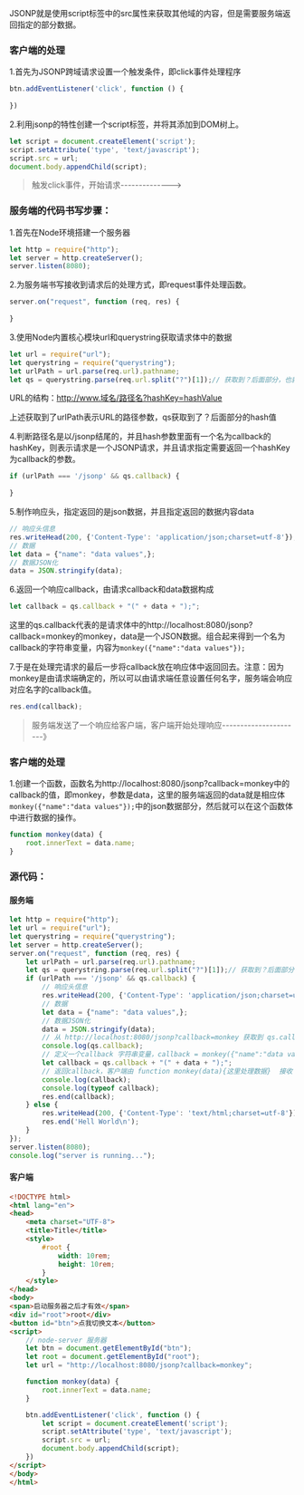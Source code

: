 JSONP就是使用script标签中的src属性来获取其他域的内容，但是需要服务端返回指定的部分数据。



### 客户端的处理

1.首先为JSONP跨域请求设置一个触发条件，即click事件处理程序

```js
btn.addEventListener('click', function () {
   
})
```

2.利用jsonp的特性创建一个script标签，并将其添加到DOM树上。

```js
let script = document.createElement('script');
script.setAttribute('type', 'text/javascript');
script.src = url;
document.body.appendChild(script);
```

> 触发click事件，开始请求-------------->

### 服务端的代码书写步骤：

1.首先在Node环境搭建一个服务器

```js
let http = require("http");
let server = http.createServer();
server.listen(8080);
```

2.为服务端书写接收到请求后的处理方式，即request事件处理函数。

```js
server.on("request", function (req, res) {
    
}
```

3.使用Node内置核心模块url和querystring获取请求体中的数据

```js
let url = require("url");
let querystring = require("querystring");
let urlPath = url.parse(req.url).pathname;
let qs = querystring.parse(req.url.split("?")[1]);// 获取到？后面部分，也就是callback=monkey，体现的格式为{ callback: 'monkey' }
```

URL的结构：http://www.域名/路径名?hashKey=hashValue

上述获取到了urlPath表示URL的路径参数，qs获取到了？后面部分的hash值

4.判断路径名是以/jsonp结尾的，并且hash参数里面有一个名为callback的hashKey，则表示请求是一个JSONP请求，并且请求指定需要返回一个hashKey为callback的参数。

```js
if (urlPath === '/jsonp' && qs.callback) {
    
}
```

5.制作响应头，指定返回的是json数据，并且指定返回的数据内容data

```js
// 响应头信息
res.writeHead(200, {'Content-Type': 'application/json;charset=utf-8'});
// 数据
let data = {"name": "data values",};
// 数据JSON化
data = JSON.stringify(data);
```

6.返回一个响应callback，由请求callback和data数据构成

```js
let callback = qs.callback + "(" + data + ");";
```

这里的qs.callback代表的是请求体中的http://localhost:8080/jsonp?callback=monkey的monkey，data是一个JSON数据。组合起来得到一个名为callback的字符串变量，内容为`monkey({"name":"data values"});`

7.于是在处理完请求的最后一步将callback放在响应体中返回回去。注意：因为monkey是由请求端确定的，所以可以由请求端任意设置任何名字，服务端会响应对应名字的callback值。

```js
res.end(callback);
```

> 服务端发送了一个响应给客户端，客户端开始处理响应----------------------》

### 客户端的处理

1.创建一个函数，函数名为http://localhost:8080/jsonp?callback=monkey中的callback的值，即monkey，参数是data，这里的服务端返回的data就是相应体`monkey({"name":"data values"});`中的json数据部分，然后就可以在这个函数体中进行数据的操作。

```js
function monkey(data) {
    root.innerText = data.name;
}
```



### 源代码：

#### 服务端

```js
let http = require("http");
let url = require("url");
let querystring = require("querystring");
let server = http.createServer();
server.on("request", function (req, res) {
    let urlPath = url.parse(req.url).pathname;
    let qs = querystring.parse(req.url.split("?")[1]);// 获取到？后面部分，也就是callback=monkey，体现的格式为{ callback: 'monkey' }
    if (urlPath === '/jsonp' && qs.callback) {
        // 响应头信息
        res.writeHead(200, {'Content-Type': 'application/json;charset=utf-8'});
        // 数据
        let data = {"name": "data values",};
        // 数据JSON化
        data = JSON.stringify(data);
        // 从 http://localhost:8080/jsonp?callback=monkey 获取到 qs.callback=monkey
        console.log(qs.callback);
        // 定义一个callback 字符串变量，callback = monkey({"name":"data values"})
        let callback = qs.callback + "(" + data + ");";
        // 返回callback，客户端由 function monkey(data){这里处理数据}  接收
        console.log(callback);
        console.log(typeof callback);
        res.end(callback);
    } else {
        res.writeHead(200, {'Content-Type': 'text/html;charset=utf-8'});
        res.end('Hell World\n');
    }
});
server.listen(8080);
console.log("server is running...");

```

#### 客户端

```html
<!DOCTYPE html>
<html lang="en">
<head>
    <meta charset="UTF-8">
    <title>Title</title>
    <style>
        #root {
            width: 10rem;
            height: 10rem;
        }
    </style>
</head>
<body>
<span>启动服务器之后才有效</span>
<div id="root">root</div>
<button id="btn">点我切换文本</button>
<script>
    // node-server 服务器
    let btn = document.getElementById("btn");
    let root = document.getElementById("root");
    let url = "http://localhost:8080/jsonp?callback=monkey";

    function monkey(data) {
        root.innerText = data.name;
    }

    btn.addEventListener('click', function () {
        let script = document.createElement('script');
        script.setAttribute('type', 'text/javascript');
        script.src = url;
        document.body.appendChild(script);
    })
</script>
</body>
</html>
```

